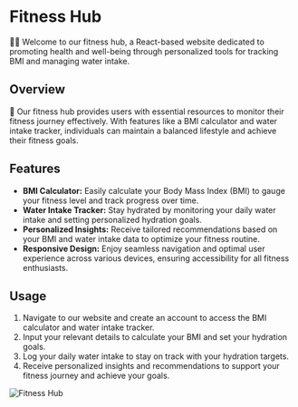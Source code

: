 # Fitness Hub

🏋️‍♀️ Welcome to our fitness hub, a React-based website dedicated to promoting health and well-being through personalized tools for tracking BMI and managing water intake.

## Overview

💪 Our fitness hub provides users with essential resources to monitor their fitness journey effectively. With features like a BMI calculator and water intake tracker, individuals can maintain a balanced lifestyle and achieve their fitness goals.

## Features

- **BMI Calculator:** Easily calculate your Body Mass Index (BMI) to gauge your fitness level and track progress over time.
- **Water Intake Tracker:** Stay hydrated by monitoring your daily water intake and setting personalized hydration goals.
- **Personalized Insights:** Receive tailored recommendations based on your BMI and water intake data to optimize your fitness routine.
- **Responsive Design:** Enjoy seamless navigation and optimal user experience across various devices, ensuring accessibility for all fitness enthusiasts.

## Usage

1. Navigate to our website and create an account to access the BMI calculator and water intake tracker.
2. Input your relevant details to calculate your BMI and set your hydration goals.
3. Log your daily water intake to stay on track with your hydration targets.
4. Receive personalized insights and recommendations to support your fitness journey and achieve your goals.

![Fitness Hub](https://example.com/fitness-hub-screenshot.png)
